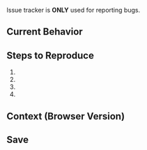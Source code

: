 Issue tracker is **ONLY** used for reporting bugs.

<!--- Provide a general summary of the issue in the Title above -->

## Current Behavior
<!--- Tell us what happens instead of the expected behavior -->

## Steps to Reproduce
<!--- Provide a link to a live example, or an unambiguous set of steps to -->
<!--- reproduce this bug. Include code to reproduce, if relevant -->
1.
2.
3.
4.

## Context (Browser Version)


## Save
<!--- Attach your save here! -->